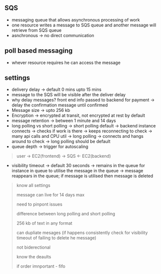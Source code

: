 ## SQS

* messaging queue that allows asynchronous processing of work
* one resource writes a message to SQS queue and another message will retrieve from SQS queue
* asnchronous -> no direct communication

## poll based messaging

* whever resource requires he can access the message

## settings
* delivery delay -> default 0 mins upto 15 mins
* message to the SQS will be visible after the deliver delay
* why delay messages? front end info passed to backend for payment -> delay the confirmation message until confirmed
* Message size -> upto 256 kb
* Encryption -> encrypted at transit, not encrypted at rest by default
* message retention -> between 1 minute and 14 days
* long polling vs short polling -> short polling default -> backend instance connects -> checks if work is there -> keeps reconnecting to check -> many api calls and CPU util -> long polling -> connects and hangs around to check -> long polling should be default
* queue depth -> trigger for autoscaling

> user -> EC2(frontend) -> SQS <- EC2(backend)

* visibility timeout -> default 30 seconds -> remains in the queue for instance in queue to utilise the message in the queue -> message reappears in the queue; if message is utilised then message is deleted

> know all settings
>
> message can live for 14 days max
>
> need to pinpont issues
>
> difference between long polling and short polling
>
> 256 kb of text in any format
>
> can dupliate mesages (if happens consistently check for visibility timeout of failing to delete he message)
>
> not biderectional
>
> know the deaults
>
> if order imnportant - fifo
